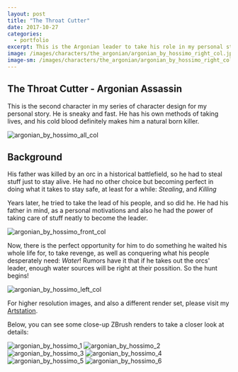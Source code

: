 ```yaml
---
layout: post
title: "The Throat Cutter"
date: 2017-10-27
categories:
  - portfolio
excerpt: This is the Argonian leader to take his role in my personal story. No one sees him coming!
image: /images/characters/the_argonian/argonian_by_hossimo_right_col.jpg
image-sm: /images/characters/the_argonian/argonian_by_hossimo_right_col.jpg
---
```




## The Throat Cutter - Argonian Assassin
  

This is the second character in my series of character design for my personal story. He is sneaky and fast. He has his own methods of taking lives, and his cold blood definitely makes him a natural born killer. 
  

<img src="/images/characters/the_argonian/argonian_by_hossimo_all_col.jpg" alt="argonian_by_hossimo_all_col" style="max-width:100%;height:auto">

  

## Background

  

His father was killed by an orc in a historical battlefield, so he had to steal stuff just to stay alive. He had no other choice but becoming perfect in doing what it takes to stay safe, at least for a while: *Stealing*, and *Killing*

Years later, he tried to take the lead of his people, and so did he. He had his father in mind, as a personal motivations and also he had the power of taking care of stuff neatly to become the leader.
  

<img src="/images/characters/the_argonian/argonian_by_hossimo_front_col.jpg" alt="argonian_by_hossimo_front_col" style="max-width:100%;height:auto">

  

Now, there is the perfect opportunity for him to do something he waited his whole life for, to take revenge, as well as conquering what his people desperately need: *Water*! Rumors have it that if he takes out the orcs' leader, enough water sources will be right at their possition. So the hunt begins!
  

<img src="/images/characters/the_argonian/argonian_by_hossimo_left_col.jpg" alt="argonian_by_hossimo_left_col" style="max-width:100%;height:auto">


For higher resolution images, and also a different render set, please visit my [Artstation](https://www.artstation.com/artwork/JdqZd).

  

Below, you can see some close-up ZBrush renders to take a closer look at details:

  

<img src="/images/characters/the_argonian/argonian_by_hossimo_1.jpg" alt="argonian_by_hossimo_1" style="max-width:100%;height:auto">
<img src="/images/characters/the_argonian/argonian_by_hossimo_2.jpg" alt="argonian_by_hossimo_2" style="max-width:100%;height:auto">
<img src="/images/characters/the_argonian/argonian_by_hossimo_3.jpg" alt="argonian_by_hossimo_3" style="max-width:100%;height:auto">
<img src="/images/characters/the_argonian/argonian_by_hossimo_4.jpg" alt="argonian_by_hossimo_4" style="max-width:100%;height:auto">
<img src="/images/characters/the_argonian/argonian_by_hossimo_5.jpg" alt="argonian_by_hossimo_5" style="max-width:100%;height:auto">
<img src="/images/characters/the_argonian/argonian_by_hossimo_6.jpg" alt="argonian_by_hossimo_6" style="max-width:100%;height:auto">